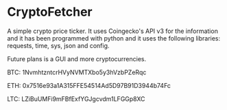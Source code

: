 # CryptoFetcher
A simple crypto price ticker. It uses Coingecko's API v3 for the information and it has been programmed with python and it uses the following libraries: requests, time, sys, json and config.

Future plans is a GUI and more cryptocurrencies.





BTC: 1NvmhtzntcrHVyNVMTXbo5y3hVzbPZeRqc

ETH: 0x7516e93a1A315FFE54514Ad5D97B91D3944b74Fc

LTC: LZiBuUMFi9mFBfExfYGJgcvdm1LFGGp8XC
